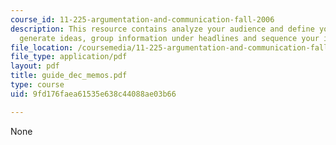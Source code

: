 ```yaml
---
course_id: 11-225-argumentation-and-communication-fall-2006
description: This resource contains analyze your audience and define your purpose,
  generate ideas, group information under headlines and sequence your ideas.
file_location: /coursemedia/11-225-argumentation-and-communication-fall-2006/9fd176faea61535e638c44088ae03b66_guide_dec_memos.pdf
file_type: application/pdf
layout: pdf
title: guide_dec_memos.pdf
type: course
uid: 9fd176faea61535e638c44088ae03b66

---
```

None